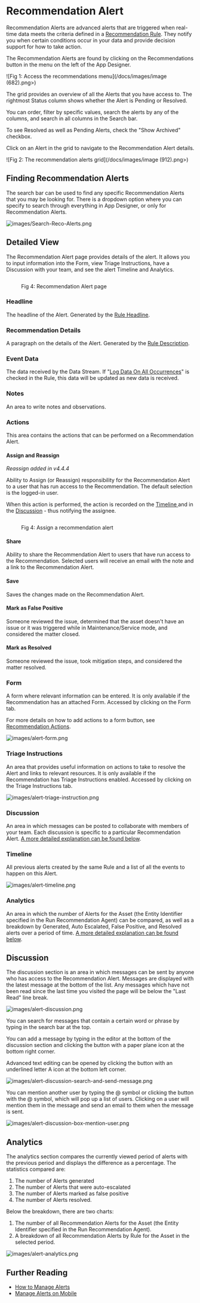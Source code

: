 # Recommendation Alert

Recommendation Alerts are advanced alerts that are triggered when real-time data meets the criteria defined in a [Recommendation Rule](rule.md). They notify you when certain conditions occur in your data and provide decision support for how to take action.

The Recommendation Alerts are found by clicking on the Recommendations button in the menu on the left of the App Designer.

![Fig 1: Access the recommendations menu](/docs/images/image (682).png>)

The grid provides an overview of all the Alerts that you have access to. The rightmost Status column shows whether the Alert is Pending or Resolved.&#x20;

You can order, filter by specific values, search the alerts by any of the columns, and search in all columns in the Search bar.

To see Resolved as well as Pending Alerts, check the "Show Archived" checkbox.

Click on an Alert in the grid to navigate to the Recommendation Alert details.&#x20;

![Fig 2: The recommendation alerts grid](/docs/images/image (912).png>)

## Finding Recommendation Alerts

The search bar can be used to find any specific Recommendation Alerts that you may be looking for. There is a dropdown option where you can specify to search through everything in App Designer, or only for Recommendation Alerts.

![images/Search-Reco-Alerts.png](../images/Search-Reco-Alerts.png)

## Detailed View

The Recommendation Alert page provides details of the alert. It allows you to input information into the Form, view Triage Instructions, have a Discussion with your team, and see the alert Timeline and Analytics.&#x20;

<figure><img src="/docs/images/alert-basic-information.png" alt=""><figcaption><p>Fig 4: Recommendation Alert page</p></figcaption></figure>

### Headline

The headline of the Alert. Generated by the [Rule Headline](rule.md#properties-on-the-rule).

### Recommendation Details

A paragraph on the details of the Alert. Generated by the [Rule Description](rule.md#properties-on-the-rule).

### Event Data

The data received by the Data Stream. If "[Log Data On All Occurrences](rule.md#properties-on-the-rule)" is checked in the Rule, this data will be updated as new data is received.

### Notes

An area to write notes and observations.

### Actions&#x20;

This area contains the actions that can be performed on a Recommendation Alert.

#### Assign and Reassign

_Reassign added in v4.4.4_

Ability to Assign (or Reassign) responsibility for the Recommendation Alert to a user that has run access to the Recommendation. The default selection is the logged-in user.

When this action is performed, the action is recorded on the [Timeline ](recommendation-alert.md#timeline)and in the [Discussion](recommendation-alert.md#discussion-1) - thus notifying the assignee.

<figure><img src="/docs/images/alert-reassign-popup.png" alt=""><figcaption><p>Fig 4: Assign a recommendation alert</p></figcaption></figure>

#### Share

Ability to share the Recommendation Alert to users that have run access to the Recommendation. Selected users will receive an email with the note and a link to the Recommendation Alert.

#### Save

Saves the changes made on the Recommendation Alert.

#### Mark as False Positive

Someone reviewed the issue, determined that the asset doesn't have an issue or it was triggered while in Maintenance/Service mode, and considered the matter closed.&#x20;

#### Mark as Resolved

Someone reviewed the issue, took mitigation steps, and considered the matter resolved.

### Form

A form where relevant information can be entered. It is only available if the Recommendation has an attached Form. Accessed by clicking on the Form tab.

For more details on how to add actions to a form button, see [Recommendation Actions](action-requests.md).

![images/alert-form.png](../images/alert-form.png)

### Triage Instructions

An area that provides useful information on actions to take to resolve the Alert and links to relevant resources. It is only available if the Recommendation has Triage Instructions enabled. Accessed by clicking on the Triage Instructions tab.

![images/alert-triage-instruction.png](../images/alert-triage-instruction.png)

### Discussion

An area in which messages can be posted to collaborate with members of your team. Each discussion is specific to a particular Recommendation Alert. [A more detailed explanation can be found below](recommendation-alert.md#discussion).

### Timeline

All previous alerts created by the same Rule and a list of all the events to happen on this Alert.

![images/alert-timeline.png](../images/alert-timeline.png)

### Analytics

An area in which the number of Alerts for the Asset (the Entity Identifier specified in the Run Recommendation Agent) can be compared, as well as a breakdown by Generated, Auto Escalated, False Positive, and Resolved alerts over a period of time. [A more detailed explanation can be found below](recommendation-alert.md#analytics).

## Discussion

The discussion section is an area in which messages can be sent by anyone who has access to the Recommendation Alert. Messages are displayed with the latest message at the bottom of the list. Any messages which have not been read since the last time you visited the page will be below the "Last Read" line break.

![images/alert-discussion.png](../images/alert-discussion.png)

You can search for messages that contain a certain word or phrase by typing in the search bar at the top.

You can add a message by typing in the editor at the bottom of the discussion section and clicking the button with a paper plane icon at the bottom right corner.

Advanced text editing can be opened by clicking the button with an underlined letter A icon at the bottom left corner.

![images/alert-discussion-search-and-send-message.png](../images/alert-discussion-search-and-send-message.png)

You can mention another user by typing the @ symbol or clicking the button with the @ symbol, which will pop up a list of users. Clicking on a user will mention them in the message and send an email to them when the message is sent.

![images/alert-discussion-box-mention-user.png](../images/alert-discussion-box-mention-user.png)

## Analytics

The analytics section compares the currently viewed period of alerts with the previous period and displays the difference as a percentage. The statistics compared are:&#x20;

1. The number of Alerts generated
2. The number of Alerts that were auto-escalated
3. The number of Alerts marked as false positive
4. The number of Alerts resolved.

Below the breakdown, there are two charts:

1. The number of all Recommendation Alerts for the Asset (the Entity Identifier specified in the Run Recommendation Agent).&#x20;
2. A breakdown of all Recommendation Alerts by Rule for the Asset in the selected period.

![images/alert-analytics.png](../images/alert-analytics.png)

## Further Reading

* [How to Manage Alerts](../../how-tos/recommendations/manage-alerts.md)
* [Manage Alerts on Mobile](../../how-tos/recommendations/manage-alerts-on-mobile.md)




















